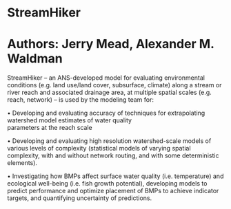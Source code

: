 StreamHiker
============
Authors:
Jerry Mead, Alexander M. Waldman
====================

StreamHiker – an ANS-developed model for evaluating environmental conditions (e.g. land use/land cover, subsurface, climate) along a stream or river reach and associated drainage area, at multiple spatial scales (e.g. reach, network) – is used by the modeling team for: 

  • Developing and evaluating accuracy of techniques for extrapolating watershed model estimates of water quality   
      parameters at the reach scale 
      
  • Developing and evaluating high resolution watershed-scale models of various levels of complexity (statistical models of varying spatial complexity, with and without network routing, and with some deterministic elements).  
  
  • Investigating how BMPs affect surface water quality (i.e. temperature) and ecological well-being (i.e. fish growth potential), developing models to predict performance and optimize placement of BMPs to achieve indicator targets, and quantifying uncertainty of predictions.
